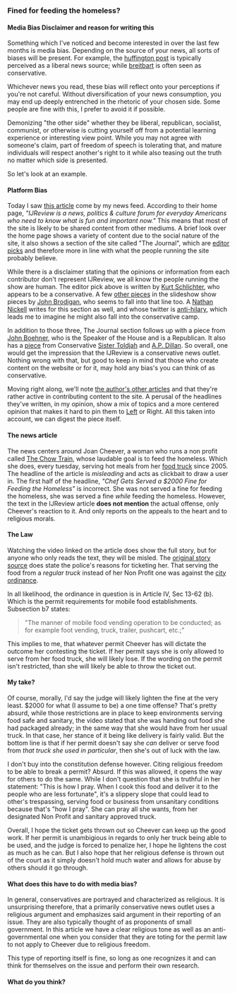 ### Fined for feeding the homeless? 

#### Media Bias Disclaimer and reason for writing this

Something which I've noticed and become interested in over the last few
months is media bias. Depending on the source of your news, all sorts of
biases will be present. For example, the [huffington post] is typically
perceived as a liberal news source; while [breitbart] is often seen as
conservative. 

Whichever news you read, these bias will reflect onto your perceptions
if you're not careful. Without diversification of your news consumption,
you may end up deeply entrenched in the rhetoric of your chosen side.
Some people are fine with this, I prefer to avoid it if possible. 

Demonizing "the other side" whether they be liberal, republican,
socialist, communist, or otherwise is cutting yourself off from a
potential learning experience or interesting view point. While you may
not agree with someone's claim, part of freedom of speech is tolerating
that, and mature individuals will respect another's right to it while
also teasing out the truth no matter which side is presented. 

So let's look at an example.

#### Platform Bias

Today I saw [this article] come by my news feed. According to their
home page, _"IJReview is a news, politics & culture forum for everyday
Americans who need to know what is fun and important now."_ This means
that most of the site is likely to be shared content from other mediums.
A brief look over the home page shows a variety of content due to the
social nature of the site, it also shows a section of the site called
"The Journal", which are [editor picks] and therefore more in line with
what the people running the site probably believe. 

While there is a disclaimer stating that the opinions or information
from each contributor don't represent IJReview, we all know the people
running the show are human. The editor pick above is written by [Kurt
Schlichter], who appears to be a conservative. A few [other pieces] in the
slideshow show pieces by [John Brodigan], who seems to fall into that
line too. A [Nathan Nickell] writes for this section as well, and
whose twitter is [anti-hilary], which leads me to imagine he might also
fall into the conservative camp.

In addition to those three, The Journal section follows up with a piece 
from [John Boehner], who is the Speaker of the House and is a
Republican. It also has a [piece] from Conservative [Sister Toldjah] and
[A.P. Dillan]. So overall, one would get the impression that the
IJReview is a conservative news outlet. Nothing wrong with that, but
good to keep in mind that those who create content on the website or for
it, may hold any bias's you can think of as conservative.

Moving right along, we'll note [the author's other articles] and that
they're rather active in contributing content to the site. A perusal of
the headlines they've written, in my opinion, show a mix of topics and
a more centered opinion that makes it hard to pin them to [Left] or Right.
All this taken into account, we can digest the piece itself.

#### The news article 

The news centers around Joan Cheever, a woman who runs a non profit
called [The Chow Train], whose laudable goal is to feed the homeless.
Which she does, every tuesday, serving hot meals from her [food truck]
since 2005. The headline of the article is _misleading_ and acts as
clickbait to draw a user in. The first half of the headline, _"Chef Gets
Served a $2000 Fine for Feeding the Homeless"_ is incorrect. She was not
served a fine for feeding the homeless, she was served a fine _while_
feeding the homeless. However, the text in the IJReview article **does 
not mention** the actual offense, only Cheever's reaction to it. And 
only reports on the appeals to the heart and to religious morals. 

#### The Law

Watching the video linked on the article does show the full story, but
for anyone who only reads the text, they will be misled. The [original
story source] does state the police's reasons for ticketing her. That 
serving the food from a _regular truck_ instead of her Non Profit one 
was against the [city ordinance]. 

In all likelihood, the ordinance in question is in Article IV, Sec 13-62
(b). Which is the permit requirements for mobile food establishments.
Subsection b7 states: 

<blockquote>
	"The manner of mobile food vending operation to be conducted; as for
example foot vending, truck, trailer, pushcart, etc.;"
</blockquote>

This implies to me, that whatever permit Cheever has will dictate the
outcome her contesting the ticket. If her permit says she is only
allowed to serve from her food truck, she will likely lose. If the
wording on the permit isn't restricted, than she will likely be able to
throw the ticket out. 

#### My take?

Of course, morally, I'd say the judge will likely lighten the fine at
the very least. $2000 for what (I assume to be) a one time offense?
That's pretty absurd, while those restrictions are in place to keep
environments serving food safe and sanitary, the video stated that she
was handing out food she had packaged already; in the same way that she
would have from her usual truck. In that case, her stance of it being like
delivery is fairly valid. But the bottom line is that if her permit
doesn't say she _can_ deliver or serve food from _that truck she used in
particular_, then she's out of luck with the law.

I don't buy into the constitution defense however. Citing religious
freedom to be able to break a permit? Absurd. If this was allowed, it
opens the way for others to do the same. While I don't question that she
is truthful in her statement: "This is how I pray. When I cook this food
and deliver it to the people who are less fortunate", it's a slippery
slope that could lead to other's trespassing, serving food or business
from unsanitary conditions because that's "how I pray".  She can pray
all she wants, from her designated Non Profit and sanitary approved
truck.

Overall, I hope the ticket gets thrown out so Cheever can keep up the
good work. If her permit is unambigious in regards to only her truck
being able to be used, and the judge is forced to penalize her, I hope
he lightens the cost as much as he can. But I also hope that her
religious defense is thrown out of the court as it simply doesn't hold
much water and allows for abuse by others should it go through. 

#### What does this have to do with media bias? 

In general, conservatives are portrayed and characterized as religious.
It is unsurprising therefore, that a primarily conservative news outlet
uses a religious argument and emphasizes said argument in their
reporting of an issue. They are also typically thought of as proponents
of small government. In this article we have a clear religious tone as
well as an anti-governmental one when you consider that they are toting
for the permit law to not apply to Cheever due to religious freedom.

This type of reporting itself is fine, so long as one recognizes it and
can think for themselves on the issue and perform their own research.
 
#### What do you think?

[huffington post]:http://www.huffingtonpost.com
[breitbart]:http://www.breitbart.com/
[this article]:http://www.ijreview.com/2015/04/298972-fined-2000-feeding-homeless-cited-religious-freedom/
[editor picks]:http://journal.ijreview.com/2015/04/243797-jeb-bush-just-endorsed-loretta-lynch-attorney-general-conservatives-wont-forget/
[Kurt Schlichter]:https://twitter.com/KurtSchlichter
[other pieces]:http://journal.ijreview.com/author/john_brodigan/
[John Brodigan]:https://twitter.com/brodigan
[Nathan Nickell]:http://journal.ijreview.com/author/nathan_nickell/
[anti-hilary]:http://tweetsave.com/nathan_nickell/status/589063536304902144
[John Boehner]:http://journal.ijreview.com/2015/04/243773-say-entitlement-reform-impossible-just-proved-wrong/
[piece]:http://journal.ijreview.com/2015/04/243723-someone-vandalized-two-north-carolina-churches-reason-thats-leaving-confused/
[Sister Toldjah]:http://sistertoldjah.com/
[A.P. Dillan]:https://twitter.com/LadyLiberty1885
[the author's other articles]:http://www.ijreview.com/author/jed_smith/
[The Chow Train]:https://www.facebook.com/pages/The-Chow-Train/147428511995895
[food truck]:https://www.facebook.com/147428511995895/photos/pb.147428511995895.-2207520000.1429345774./683904428348298/?type=3
[original story source]:http://news4sanantonio.com/news/features/top-stories/stories/Chef-with-non-profit-food-truck-gets-ticketed-by-police-for-feeding-homeless-113402.shtml
[city ordinance]:http://www.sanantonio.gov/Clerk/Legislative/CityCharterCityCode.aspx
[Left]:http://www.ijreview.com/2015/04/298585-group-posting-signs-around-new-york-city-attempt-end-street-harassment/
